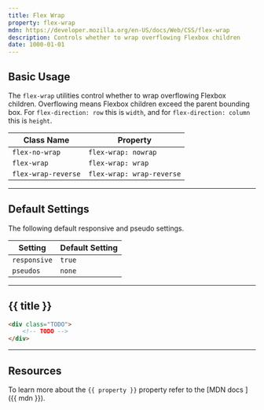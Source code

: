 ```yaml
---
title: Flex Wrap
property: flex-wrap
mdn: https://developer.mozilla.org/en-US/docs/Web/CSS/flex-wrap
description: Controls whether to wrap overflowing Flexbox children
date: 1000-01-01
---
```


## Basic Usage

The `flex-wrap` utilities control whether to wrap overflowing Flexbox children. Overflowing means Flexbox children exceed the parent bounding box. For `flex-direction: row` this is `width`, and for `flex-direction: column` this is `height`.

| Class Name          | Property                  |
| ------------------- | ------------------------- |
| `flex-no-wrap`      | `flex-wrap: nowrap`       |
| `flex-wrap`         | `flex-wrap: wrap`         |
| `flex-wrap-reverse` | `flex-wrap: wrap-reverse` |

---

## Default Settings

The following default responsive and pseudo settings.

| Setting      | Default Setting |
| ------------ | --------------- |
| `responsive` | `true`          |
| `pseudos`    | `none`          |

---

## {{ title }}

<div class="bg-silver-200 p-20 h-256 radius-md flex flex-wrap align-content-center">
  <!-- ... -->
</div>

```html
<div class="TODO">
	<!-- TODO -->
</div>
```

---

## Resources

To learn more about the `{{ property }}` property refer to the [MDN docs <i class="far fa-external-link ml-6"></i>]({{ mdn }}).
